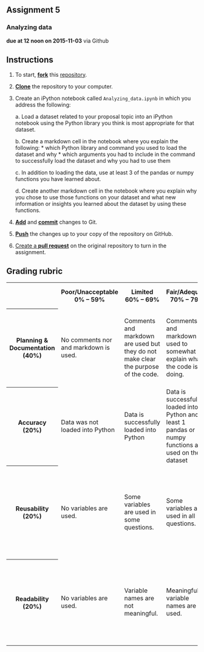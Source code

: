 ## Assignment 5
### Analyzing data
**due at 12 noon on 2015-11-03** via Github

## Instructions

1. To start, [**fork**](https://guides.github.com/activities/forking/) this [repository](https://github.com/PHY3009/assignment_5).

2. [**Clone**](http://gitref.org/creating/#clone) the repository to your computer.

3. Create an iPython notebook called `Analyzing_data.ipynb` in which you address the 
following:
	
	a. Load a dataset related to your proposal topic into an iPython notebook using the 
	Python library you think is most appropriate for that dataset.
	
	b. Create a markdown cell in the notebook where you explain the following:
			* which Python library and command you used to load the dataset and why
			* which arguments you had to include in the command to successfully load the dataset and why you had to use them
			
	c. In addition to loading the data, use at least 3 of the pandas or numpy functions you 
	have learned about.
	
	d. Create another markdown cell in the notebook where you explain why you chose to use
	those functions on your dataset and what new information or insights you learned about 
	the dataset by using these functions.

4. [**Add**](http://gitref.org/basic/#add) and [**commit**](http://gitref.org/basic/#commit) 
changes to Git.

6. [**Push**](http://gitref.org/remotes/#push) the changes up to your copy of the 
repository on GitHub.

7. [Create a **pull request**](https://help.github.com/articles/creating-a-pull-request/) 
on the original repository to turn in the assignment.


## Grading rubric

<table>
  <tr>
    <th></td>
    <th>Poor/Unacceptable 0% – 59%</td> 
    <th>Limited 60% – 69%</td> 
    <th>Fair/Adequate 70% – 79%</td> 
    <th>Good 80% – 89%</td> 
    <th>Exceptional 90% – 100%</td> 
  </tr>
  <tr>
    <th>Planning & Documentation (40%)</td>
    <td>No comments nor and markdown is used.</td> 
    <td>Comments and markdown are used but they do not make clear the purpose of the code.</td> 
    <td>Comments and markdown are used to somewhat explain what the code is doing.</td> 
    <td>Comments and markdown are used well to clearly explain what the code is doing.</td> 
    <td>Comments and markdown are used exceptionally well to clearly explain what code is doing.</td> 
  </tr>
  <tr>
    <th>Accuracy (20%)</td>
    <td>Data was not loaded into Python</td> 
    <td>Data is successfully loaded into Python</td> 
    <td>Data is successfully loaded into Python and at least 1 pandas or numpy functions are used on the dataset</td> 
    <td>Data is successfully loaded into Python and at least 2 pandas or numpy functions are used on the dataset</td> 
    <td>Data is successfully loaded into Python and at least 3 pandas or numpy functions are used on the dataset</td> 
  </tr>
  <tr>
    <th>Reusability (20%)</td>
    <td>No variables are used.</td> 
    <td>Some variables are used in some questions.</td> 
    <td>Some variables are used in all questions.</td> 
    <td>For all questions, all inputs are assigned to variables and variables are used in solving the problems. </td> 
    <td>For all questions, all inputs are assigned to variables, variables are used in solving the problems and outputs are saved to variables.</td> 
  </tr>
  <tr>
    <th>Readability (20%)</td>
    <td>No variables are used.</td> 
    <td>Variable names are not meaningful.</td> 
    <td>Meaningful variable names are used.</td> 
    <td>Meaningful variable names are used. Complicated problems are broken down into multiple steps.</td> 
    <td>Whitespace is well used. Meaningful variable names are used. Complicated problems are broken down into multiple steps.</td> 
  </tr>
</table>
